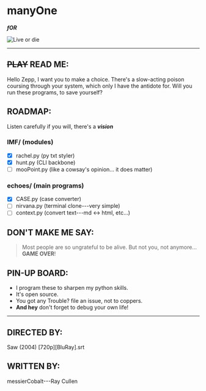 # manyOne

__*fOR*__

![Live or die](https://img.shields.io/badge/Live_or_die-Make_your_Choice-black)

---

## ~~PLAY~~ READ ME:

Hello Zepp, I want you to make a choice. There's a slow-acting poison coursing through your system, which only I have the antidote for. Will you run these programs, to save yourself?

## ROADMAP:

Listen carefully if you will, there's a __*vision*__
### IMF/ (modules)
- [x] rachel.py (py txt styler)
- [x] hunt.py (CLI backbone)
- [ ] mooPoint.py (like a cowsay's opinion... it does matter)
### echoes/ (main programs)
- [x] CASE.py (case converter)
- [ ] nirvana.py (terminal clone---very simple)
- [ ] context.py (convert text---md <-> html, etc...)

## DON'T MAKE ME SAY:
> Most people are so ungrateful to be alive. But not you, not anymore... **GAME OVER**!

## PIN-UP BOARD:
- I program these to sharpen my python skills.
- It's open source.
- You got any Trouble? file an issue, not to coppers.
- **And hey** don't forget to debug your own life!

---

## DIRECTED BY:
Saw (2004) \[720p][BluRay].srt

## WRITTEN BY:
messierCobalt---Ray Cullen


